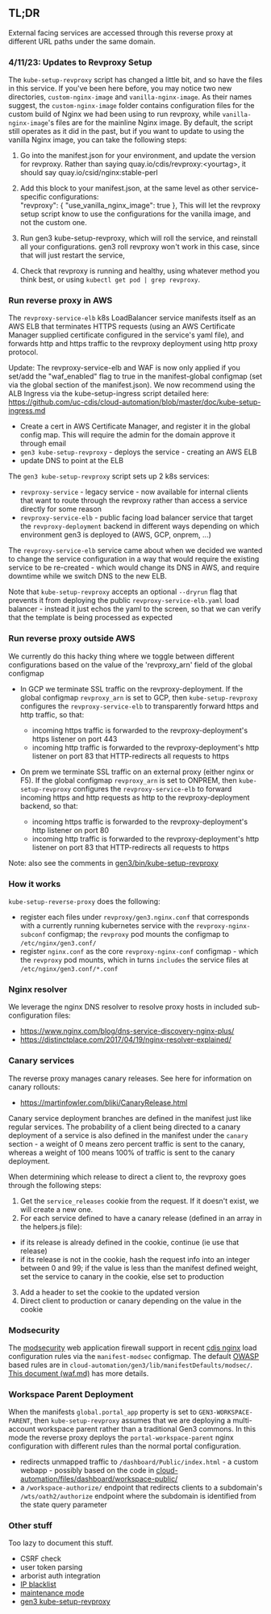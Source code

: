 ## TL;DR

External facing services are accessed through this reverse proxy at
different URL paths under the same domain.

### 4/11/23: Updates to Revproxy Setup
The `kube-setup-revproxy` script has changed a little bit, and so have the files in this service. If you've been here before, you may notice two new directories, `custom-nginx-image` and `vanilla-nginx-image`. As their names suggest, the `custom-nginx-image` folder contains configuration files for the custom build of Nginx we had been using to run revproxy, while `vanilla-nginx-image`'s files are for the mainline Nginx image. By default, the script still operates as it did in the past, but if you want to update to using the vanilla Nginx image, you can take the following steps:

1. Go into the manifest.json for your environment, and update the version for revproxy. Rather than saying quay.io/cdis/revproxy:\<yourtag\>, 
it should say quay.io/csid/nginx:stable-perl

2. Add this block to your manifest.json, at the same level as other service-specific configurations:   
        "revproxy": {
            "use_vanilla_nginx_image": true
        },
    This will let the revproxy setup script know to use the configurations for the vanilla image, and not the custom one.

3. Run gen3 kube-setup-revproxy, which will roll the service, and reinstall all your configurations. gen3 roll revproxy won't work in this case, since that will just restart the service, 

4. Check that revproxy is running and healthy, using whatever method you think best, or using `kubectl get pod | grep revproxy`. 

### Run reverse proxy in AWS

The `revproxy-service-elb` k8s LoadBalancer service manifests itself
as an AWS ELB that terminates HTTPS requests (using an AWS Certificate Manager supplied certificate configured in the service's yaml file), and
forwards http and https traffic to the
revproxy deployment using http proxy protocol.

Update: The revproxy-service-elb and WAF is now only applied if you set/add the "waf_enabled" flag to true in the manifest-global configmap (set via the global section of the manifest.json). We now recommend using the ALB Ingress via the kube-setup-ingress script detailed here: https://github.com/uc-cdis/cloud-automation/blob/master/doc/kube-setup-ingress.md

- Create a cert in AWS Certificate Manager, and register it in the global config map.  This will require the admin for the domain approve it through email
- `gen3 kube-setup-revproxy` - deploys the service - creating an AWS ELB
- update DNS to point at the ELB

The `gen3 kube-setup-revproxy` script sets up 2 k8s services:

  * `revproxy-service` - legacy service - now available for internal clients
         that want to route
         through the revproxy rather than access a service directly for some reason
  * `revproxy-service-elb` - public facing load balancer service that
        target the `revproxy-deployment` backend in different ways depending
        on which environment gen3 is deployed to (AWS, GCP, onprem, ...)

The `revproxy-service-elb` service came about when we decided we wanted to change the service configuration in a way that would require the existing service to be re-created - which would change its DNS in AWS, and require downtime while we switch DNS to the new ELB.

Note that `kube-setup-revproxy` accepts an optional `--dryrun` flag that prevents it from deploying the public `revproxy-service-elb.yaml` load balancer - instead it just echos the yaml to the screen, so that we can verify that the template is being processed as expected


### Run reverse proxy outside AWS

We currently do this hacky thing where we toggle between different configurations
based on the value of the 'revproxy_arn' field of the global configmap

* In GCP we terminate SSL traffic on the revproxy-deployment.  If the global configmap `revproxy_arn` is set to GCP, then `kube-setup-revproxy` configures the `revproxy-service-elb` to transparently forward https and http traffic, so that:
    - incoming https traffic is forwarded to the revproxy-deployment's https listener on port 443
    - incoming http traffic is forwarded to the revproxy-deployment's http listener on port 83 that HTTP-redirects all requests to https

* On prem we terminate SSL traffic on an external proxy (either nginx or F5).  If the global configmap `revproxy_arn` is set to ONPREM, then `kube-setup-revproxy` configures the `revproxy-service-elb` to forward incoming https and http requests as http to the revproxy-deployment backend, so that:
    - incoming https traffic is forwarded to the revproxy-deployment's http listener on port 80
    - incoming http traffic is forwarded to the revproxy-deployment's http listener on port 83 that HTTP-redirects all requests to https

Note: also see the comments in [gen3/bin/kube-setup-revproxy](https://github.com/uc-cdis/cloud-automation/blob/master/gen3/bin/kube-setup-revproxy.sh)

### How it works

`kube-setup-reverse-proxy` does the following:
* register each files under `revproxy/gen3.nginx.conf` that corresponds with a currently running kubernetes service with the `revproxy-nginx-subconf` configmap; the `revproxy` pod mounts the configmap to `/etc/nginx/gen3.conf/`
* register `nginx.conf` as the core `revproxy-nginx-conf` configmap - which the `revproxy` pod mounts, which in turns `includes` the service files at `/etc/nginx/gen3.conf/*.conf`

### Nginx resolver

We leverage the nginx DNS resolver to resolve proxy hosts in
included sub-configuration files:

* https://www.nginx.com/blog/dns-service-discovery-nginx-plus/
* https://distinctplace.com/2017/04/19/nginx-resolver-explained/

### Canary services

The reverse proxy manages canary releases. See here for information on canary rollouts:
* https://martinfowler.com/bliki/CanaryRelease.html

Canary service deployment branches are defined in the manifest just like regular services. The probability of a client being directed to a canary deployment of a service is also defined in the manifest under the `canary` section - a weight of 0 means zero percent traffic is sent to the canary, whereas a weight of 100 means 100% of traffic is sent to the canary deployment.

When determining which release to direct a client to, the revproxy goes through the following steps:

1. Get the `service_releases` cookie from the request. If it doesn't exist, we will create a new one.
2. For each service defined to have a canary release (defined in an array in the helpers.js file):
  * if its release is already defined in the cookie, continue (ie use that release)
  * if its release is not in the cookie, hash the request info into an integer between 0 and 99; if the value is less than the manifest defined weight, set the service to canary in the cookie, else set to production
3. Add a header to set the cookie to the updated version
4. Direct client to production or canary depending on the value in the cookie

### Modsecurity

The [modsecurity](https://modsecurity.org) web application firewall
support in recent [cdis nginx](https://github.com/uc-cdis/docker-nginx) load configuration rules via the `manifest-modsec` configmap.  The default [OWASP](https://www.modsecurity.org/crs/) based rules are in `cloud-automation/gen3/lib/manifestDefaults/modsec/`.  [This document (waf.md)](../../../doc/waf.md) has more details.

### Workspace Parent Deployment

When the manifests `global.portal_app` property is set to `GEN3-WORKSPACE-PARENT`, then `kube-setup-revproxy` assumes that we are deploying a multi-account workspace parent rather than a traditional Gen3 commons.  In this mode the reverse proxy deploys the `portal-workspace-parent` nginx configuration with different rules than the normal portal configuration.
* redirects unmapped traffic to `/dashboard/Public/index.html` - a custom webapp - possibly based on the code in [cloud-automation/files/dashboard/workspace-public/](../../../files/dashboard/workspace-public/)
* a `/workspace-authorize/` endpoint that redirects clients to a subdomain's `/wts/oath2/authorize` endpoint where the subdomain is identified from the state query parameter

### Other stuff

Too lazy to document this stuff.

* CSRF check
* user token parsing
* arborist auth integration
* [IP blacklist](../../../gen3/lib/manifestDefaults/revproxy/)
* [maintenance mode](../../../doc/maintenance.md)
* [gen3 kube-setup-revproxy](../../../doc/kube-setup-revproxy.md)
